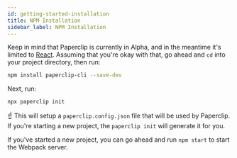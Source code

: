 ```yaml
---
id: getting-started-installation
title: NPM Installation
sidebar_label: NPM Installation 
---
```


Keep in mind that Paperclip is currently in Alpha, and in the meantime it's limited to [React](https://reactjs.org/). Assuming that you're okay with that, go ahead and `cd` into your project directory, then run:

```sh
npm install paperclip-cli --save-dev
```

Next, run:

```sh
npx paperclip init
```

☝ This will setup a `paperclip.config.json` file that will be used by Paperclip. If you're starting a new project, the `paperclip init` will generate it for you. 

If you've started a new project, you can go ahead and run `npm start` to start the Webpack server. 